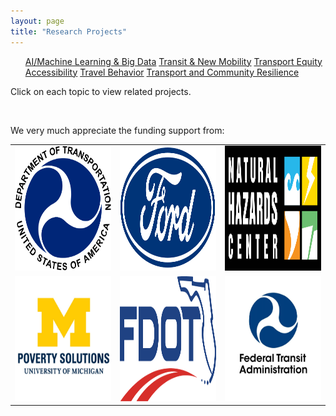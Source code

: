 ```yaml
---
layout: page
title: "Research Projects"
---
```


<article>
<nav>
  <ul>
    <a href="{{site.baseurl}}/aibigdata/" class="{% if page.url contains 'aibigdata' %}current{% endif %}">AI/Machine Learning & Big Data</a>
    <a href="{{site.baseurl}}/transitnewmobility/" class="{% if page.url contains 'transitnewmobility' %}current{% endif %}">Transit & New Mobility</a>
    <a href="{{site.baseurl}}/equity/" class="{% if page.url contains 'equity' %}current{% endif %}">Transport Equity</a>
    <a href="{{site.baseurl}}/accessibility/" class="{% if page.url contains 'accessibility' %}current{% endif %}">Accessibility</a>
    <a href="{{site.baseurl}}/travelbehavior/" class="{% if page.url contains 'travelbehavior' %}current{% endif %}">Travel Behavior</a>
    <a href="{{site.baseurl}}/resilience/" class="{% if page.url contains 'resilience' %}current{% endif %}">Transport and Community Resilience</a>
  </ul>
</nav>
   <p tyle="font-size:120%;">Click on each topic to view related projects. </p>
</article>

&nbsp; 

<p tyle="font-size:120%;"> We very much appreciate the funding support from: </p>

<div>
  <table border=0 rules=none frame=void>
  <tr style="border:none">
    <td style="border: none;"> <img border=0 src="https://github.com/jacobyan0/jacobyan0.github.io/raw/master/images/Other/usdot.png"   width = 200px height = 200px ></td>
<td style="border: none;"> <img border=0 src="https://github.com/jacobyan0/jacobyan0.github.io/raw/master/images/Other/Ford.png"   width = 200px height = 200px></td>
    <td style="border: none;"><img border=0 src="https://github.com/jacobyan0/jacobyan0.github.io/raw/master/images/Other/NHC.png"  width = 200px height = 200px></td>
   </tr> 
   <tr style="border:none">
      <td style="border: none;"><img border=0 src="https://github.com/jacobyan0/jacobyan0.github.io/raw/master/images/Other/Poverty Solutions.jpg" width = 200px height = 200px></td>
<td style="border: none;"> <img border=0 src="https://github.com/jacobyan0/jacobyan0.github.io/raw/master/images/Other/fdot.png"   width = 200px height = 200px></td>
      <td style="border: none;"><img border=0 src="https://github.com/jacobyan0/jacobyan0.github.io/raw/master/images/Other/fta.jpg" width = 200px height = 200px>
  </td>
  </tr>
</table>
</div>


